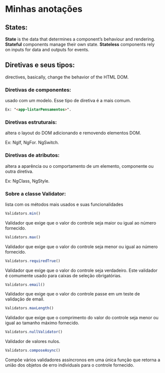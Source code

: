 # Minhas anotações

## States:

<b>State</b> is the data that determines a component’s behaviour and rendering.
<b>Stateful</b> components manage their own state.
<b>Stateless</b> components rely on inputs for data and outputs for events.

## Diretivas e seus tipos:
directives, basically, change the behavior of the HTML DOM.

### Diretivas de componentes:
  usado com um modelo. Esse tipo de diretiva é a mais comum.
```html
Ex: "<app-listarPensamentos>".
```

### Diretivas estruturais: 
  altera o layout do DOM adicionando e removendo elementos DOM.

Ex: NgIf, NgFor. NgSwitch.

### Diretivas de atributos:
  altera a aparência ou o comportamento de um elemento, componente ou outra diretiva.

Ex: NgClass, NgStyle.

### Sobre a classe Validator:
 lista com os métodos mais usados e suas funcionalidades

```javascript
Validators.min()
```
Validador que exige que o valor do controle seja maior ou igual ao número fornecido.

```javascript
Validators.max()
```
Validador que exige que o valor do controle seja menor ou igual ao número fornecido.

```javascript
Validators.requiredTrue()
```
Validador que exige que o valor do controle seja verdadeiro. Este validador é comumente usado para caixas de seleção obrigatórias.

```javascript
Validators.email()
```
Validador que exige que o valor do controle passe em um teste de validação de email.

```javascript
Validators.maxLength()
```
Validador que exige que o comprimento do valor do controle seja menor ou igual ao tamanho máximo fornecido.

```javascript
Validators.nullValidator()
```
Validador de valores nulos.

```javascript
Validators.composeAsync()
```
Compõe vários validadores assíncronos em uma única função que retorna a união dos objetos de erro individuais para o controle fornecido.


